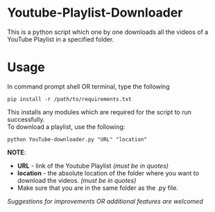 # Youtube-Playlist-Downloader

This is a python script which one by one downloads all the videos of a YouTube Playlist in a specified folder. 

Usage
============
In command prompt shell OR terminal, type the following

    pip install -r /path/to/requirements.txt
This installs any modules which are required for the script to run successfully.  
To download a playlist, use the following:

    python YouTube-downloader.py "URL" "location"

**NOTE**:
* **URL** - link of the Youtube Playlist *(must be in quotes)*  
* **location** - the absolute location of the folder where you want to download the videos. *(must be in quotes)*
* Make sure that you are in the same folder as the .py file.

*Suggestions for improvements OR additional features are welcomed*
